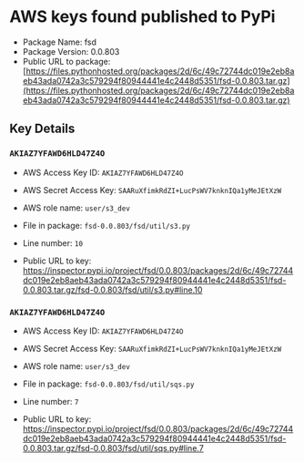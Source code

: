 # AWS keys found published to PyPi

* Package Name: fsd
* Package Version: 0.0.803
* Public URL to package: [https://files.pythonhosted.org/packages/2d/6c/49c72744dc019e2eb8aeb43ada0742a3c579294f80944441e4c2448d5351/fsd-0.0.803.tar.gz](https://files.pythonhosted.org/packages/2d/6c/49c72744dc019e2eb8aeb43ada0742a3c579294f80944441e4c2448d5351/fsd-0.0.803.tar.gz)

## Key Details

### `AKIAZ7YFAWD6HLD47Z4O`

* AWS Access Key ID: `AKIAZ7YFAWD6HLD47Z4O`
* AWS Secret Access Key: `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` 
* AWS role name: `user/s3_dev`
* File in package: `fsd-0.0.803/fsd/util/s3.py`
* Line number: `10`

* Public URL to key: https://inspector.pypi.io/project/fsd/0.0.803/packages/2d/6c/49c72744dc019e2eb8aeb43ada0742a3c579294f80944441e4c2448d5351/fsd-0.0.803.tar.gz/fsd-0.0.803/fsd/util/s3.py#line.10



### `AKIAZ7YFAWD6HLD47Z4O`

* AWS Access Key ID: `AKIAZ7YFAWD6HLD47Z4O`
* AWS Secret Access Key: `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` 
* AWS role name: `user/s3_dev`
* File in package: `fsd-0.0.803/fsd/util/sqs.py`
* Line number: `7`

* Public URL to key: https://inspector.pypi.io/project/fsd/0.0.803/packages/2d/6c/49c72744dc019e2eb8aeb43ada0742a3c579294f80944441e4c2448d5351/fsd-0.0.803.tar.gz/fsd-0.0.803/fsd/util/sqs.py#line.7



